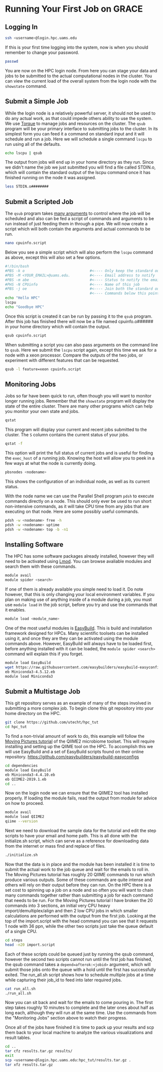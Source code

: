Running Your First Job on GRACE
==============================

Logging In
----------
```bash
ssh <username>@login.hpc.uams.edu
```

If this is your first time logging into the system, now is when you should remember to change your password.

```bash
passwd
```

You are now on the HPC login node. From here you can stage your data and jobs to be submitted to the actual computational nodes in the cluster. You can view the current load of the overall system from the login node with the `showstate` command.

Submit a Simple Job
------------
While the login node is a relatively powerful server, it should not be used to do any actual work, as that could impede others ability to use the system. We use [Torque](http://docs.adaptivecomputing.com/torque/6-1-2/adminGuide/torque.htm) to manage jobs and resources on the cluster. The `qsub` program will be your primary interface to submitting jobs to the cluster. In its simplest form you can feed it a command on standard input and it will schedule and run a job. Here we will schedule a single command `lscpu` to run using all of the defaults.
```bash
echo lscpu | qsub
```
The output from jobs will end up in your home directory as they run. Since we didn't name the job we just submitted you will find a file called STDIN.o<JOBID>, which will contain the standard output of the lscpu command once it has finished running on the node it was assigned.
```bash
less STDIN.o########
```

Submit a Scripted Job
---------------------
The `qsub` program takes [many arguments](http://docs.adaptivecomputing.com/torque/6-1-2/adminGuide/torque.htm#topics/torque/commands/qsub.htm) to control where the job will be scheduled and also can be fed a script of commands and arguments to be run instead of just feeding them in through a pipe. We will now create a script which will both contain the arguments and actual commands to be run.
```bash
nano cpuinfo.script
```

Below you see a simple script which will also perform the `lscpu` command as above, except this will also set a few options.
```bash
#!/bin/bash
#PBS -k o                              #<---- Only keep the standard out
#PBS -M <YOUR_EMAIL>@uams.edu.         #<---- Email address to notify
#PBS -m abe                            #<---- Status to notify the email (abort,begin,end)
#PHS -N CPUinfo                        #<---- Name of this job
#PBS -j oe                             #<---- Join both the standard out and standard error streams
                                       #<---- Commands below this point will be run on the assigned node
echo "Hello HPC"
lscpu
echo "Goodbye HPC"
```

Once this script is created it can be run by passing it to the `qsub` program. After this job has finished there will now be a file named cpuinfo.o###### in your home directory which will contain the output.
```bash
qsub cpuinfo.script
```
When submitting a script you can also pass arguments on the command line to `qsub`. Here we submit the `lscpu` script again, except this time we ask for a node with a xeon processor.  Compare the outputs of the two jobs, or experiment with different features that can be requested. 
```bash
qsub -l feature=xeon cpuinfo.script
```

Monitoring Jobs
---------------
Jobs so far have been quick to run, often though you will want to monitor longer running jobs.  Remember that the `showstate` program will display the state of the entire cluster. There are many other programs which can help you monitor your own state and jobs.

```bash
qstat
```
This program will display your current and recent jobs submitted to the cluster. The `S` column contains the current status of your jobs.
```bash
qstat -f
```
This option will print the full status of current jobs and is useful for finding the `exec_host` of a running job. Knowing the host will allow you to peek in a few ways at what the node is currently doing.

```bash
pbsnodes <nodename>
```
This shows the configuration of an individual node, as well as its current status.

With the node name we can use the Parallel Shell program `pdsh` to execute commands directly on a node. This should only ever be used to run short non-intensive commands, as it will take CPU time from any jobs that are executing on that node. Here are some possibly useful commands.
```bash
pdsh -w <nodename> free -h
pdsh -w <nodename> uptime
pdsh -w <nodename> top -b -n1
```

Installing Software
-------------------
The HPC has some software packages already installed, however they will need to be activated using [Lmod](http://lmod.readthedocs.org). You can browse avaliable modules and search them with these commands.
```bash
module avail
module spider <search>
```
If one of them is already available you simple need to load it. Do note however, that this is only changing your local environment variables. If you plan on making use of anything inside of a module during a job, you must use `module load` in the job script, before you try and use the commands that it enables.
```bash
module load <module_name>
```
One of the most useful modules is [EasyBuild](https://easybuild.readthedocs.io/en/latest/). This is build and installation framework designed for HPCs. Many scientific toolsets can be installed using it, and once they are they can be activated using the module commands above. However, EasyBuild will always have to be loaded first, before anything installed with it can be loaded, the `module spider <search>` command will explain this if you forget.
```bash
module load EasyBuild
wget https://raw.githubusercontent.com/easybuilders/easybuild-easyconfigs/master/easybuild/easyconfigs/m/Miniconda3/Miniconda3-4.5.12.eb
eb Miniconda3-4.5.12.eb
module load Miniconda3
```

Submit a Multistage Job
-----------------------
This git repository serves as an example of many of the steps involved in submitting a more complex job. To begin clone this git repository into your home directory on the HPC.
```bash
git clone https://github.com/utecht/hpc_tut
cd hpc_tut
```
To find a non-trivial amount of work to do, this example will follow the [Moving Pictures tutorial](https://docs.qiime2.org/2019.4/tutorials/moving-pictures/) of the QIIME2 microbiome toolset. This will require installing and setting up the QIIME tool on the HPC. To accomplish this we will use EasyBuild and a set of EasyBuild scripts found on their online repository. https://github.com/easybuilders/easybuild-easyconfigs
```bash
cd dependencies
module load EasyBuild
eb Miniconda3-4.4.10.eb
eb QIIME2-2019.1.eb
cd ..
```
Now on the login node we can ensure that the QIIME2 tool has installed properly.  If loading the module fails, read the output from module for advice on how to proceed.
```bash
module avail
module load QIIME2
qiime --version
```
Next we need to download the sample data for the tutorial and edit the step scripts to have your email and home path. This is all done with the initialize.sh script, which can serve as a reference for downloading data from the internet or mass find and replace of files.
```bash
./initialize.sh
```

Now that the data is in place and the module has been installed it is time to submit the actual work to the job queue and wait for the emails to roll in. The Moving Pictures tutorial has roughly 20 QIIME commands to run which produce various outputs.  Some of these commands are quite intense and others will rely on their output before they can run. On the HPC there is a set cost to spinning up a job on a node and so often you will want to chain many commands together rather than submitting a job for each command that needs to be run.  For the Moving Pictures tutorial I have broken the 20 commands into 3 sections, an initial very CPU heavy import/demultiplex/align and then 2 low CPU jobs in which smaller calculations are performed with the output from the first job.  Looking at the top of the import.script with the head command you can see that it requests 1 node with 36 ppn, while the other two scripts just take the queue default of a single CPU.
 ```bash
 cd steps
 head -n20 import.script
 ```
 
 Each of these scripts could be queued just by running the qsub command, however the second two scripts cannot run until the first job has finished, the qsub command takes a `depend=afterok:<jobid>` argument, which will submit those jobs onto the queue with a hold until the first has successfully exited. The run_all.sh script shows how to schedule multiple jobs at a time while capturing their job_id to feed into later required jobs.
 ```bash
 cat run_all.sh
 ./run_all.sh
 ```
 
 Now you can sit back and wait for the emails to come pouring in.  The first step takes roughly 10 minutes to complete and the later ones about half as long each, although they will run at the same time. Use the commands from the "Monitoring Jobs" section above to watch their progress.

Once all of the jobs have finished it is time to pack up your results and scp them back to your local machine to analyze the various visualizations and result tables.
```bash
cd ..
tar cfz results.tar.gz results/
exit
scp <username>@login.hpc.uams.edu:hpc_tut/results.tar.gz .
tar xfz results.tar.gz
```
